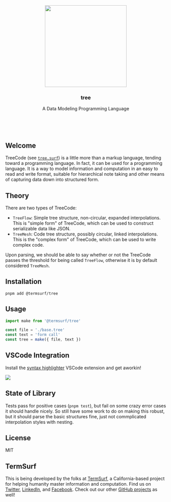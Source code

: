 <br/>
<br/>
<br/>
<br/>
<br/>
<br/>
<br/>

<p align='center'>
  <img src='https://github.com/termsurf/tree/blob/make/view/tree.svg?raw=true' height='256'>
</p>

<h3 align='center'>tree</h3>
<p align='center'>
  A Data Modeling Programming Language
</p>

<br/>
<br/>
<br/>

## Welcome

TreeCode (see [`tree.surf`](https://tree.surf)) is a little more than a
markup language, tending toward a programming language. In fact, it can
be used for a programming language. It is a way to model information and
computation in an easy to read and write format, suitable for
hierarchical note taking and other means of capturing data down into
structured form.

## Theory

There are two types of TreeCode:

- `TreeFlow`: Simple tree structure, non-circular, expanded
  interpolations. This is "simple form" of TreeCode, which can be used
  to construct serializable data like JSON.
- `TreeMesh`: Code tree structure, possibly circular, linked
  interpolations. This is the "complex form" of TreeCode, which can be
  used to write complex code.

Upon parsing, we should be able to say whether or not the TreeCode
passes the threshold for being called `TreeFlow`, otherwise it is by
default considered `TreeMesh`.

## Installation

```
pnpm add @termsurf/tree
```

## Usage

```ts
import make from '@termsurf/tree'

const file = './base.tree'
const text = 'form call'
const tree = make({ file, text })
```

## VSCode Integration

Install the
[syntax highlighter](https://marketplace.visualstudio.com/items?itemName=termsurf.tree-code)
VSCode extension and get aworkin!

<img src='https://github.com/termsurf/tree/blob/make/view/tree.png?raw=true' />

## State of Library

Tests pass for positive cases (`pnpm test`), but fail on some crazy
error cases it should handle nicely. So still have some work to do on
making this robust, but it should parse the basic structures fine, just
not commplicated interpolation styles with nesting.

## License

MIT

## TermSurf

This is being developed by the folks at [TermSurf](https://term.surf), a
California-based project for helping humanity master information and
computation. Find us on [Twitter](https://twitter.com/termsurfcode),
[LinkedIn](https://www.linkedin.com/company/termsurf), and
[Facebook](https://www.facebook.com/termsurf). Check out our other
[GitHub projects](https://github.com/termsurf) as well!
